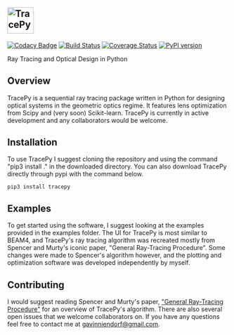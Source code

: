 ## <img alt="TracePy" src="https://user-images.githubusercontent.com/25272611/62305283-dc62a300-b43c-11e9-8436-d88c8555b110.png" height="60">

[![Codacy Badge](https://api.codacy.com/project/badge/Grade/454c6504e63f4accaa9353e7dcfda00e)](https://app.codacy.com/app/gavinniendorf/tracepy?utm_source=github.com&utm_medium=referral&utm_content=GNiendorf/tracepy&utm_campaign=Badge_Grade_Dashboard)
[![Build Status](https://travis-ci.org/GNiendorf/tracepy.svg?branch=master)](https://travis-ci.org/GNiendorf/tracepy)
[![Coverage Status](https://coveralls.io/repos/github/GNiendorf/tracepy/badge.svg?branch=master)](https://coveralls.io/github/GNiendorf/tracepy?branch=master)
[![PyPI version](https://badge.fury.io/py/tracepy.svg)](https://badge.fury.io/py/tracepy)

Ray Tracing and Optical Design in Python

## Overview

TracePy is a sequential ray tracing package written in Python for designing optical systems in the geometric optics regime. It features lens optimization from Scipy and (very soon) Scikit-learn. TracePy is currently in active development and any collaborators would be welcome.

## Installation

To use TracePy I suggest cloning the repository and using the command "pip3 install ." in the downloaded directory. You can also download TracePy directly through pypi with the command below.

```
pip3 install tracepy
```

## Examples

To get started using the software, I suggest looking at the examples provided in the examples folder. The UI for TracePy is most similar to BEAM4, and TracePy's ray tracing algorithm was recreated mostly from Spencer and Murty's iconic paper, "General Ray-Tracing Procedure". Some changes were made to Spencer's algorithm however, and the plotting and optimization software was developed independently by myself.

## Contributing

I would suggest reading Spencer and Murty's paper, ["General Ray-Tracing Procedure"](https://www.osapublishing.org/josa/viewmedia.cfm?uri=josa-52-6-672&seq=0) for an overview of TracePy's algorithm. There are also several open issues that we welcome collaborators on. If you have any questions feel free to contact me at gavinniendorf@gmail.com.
